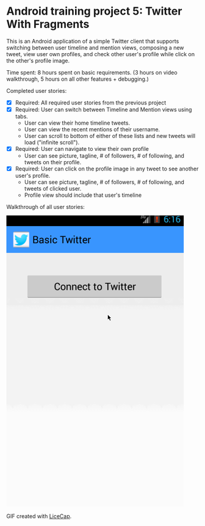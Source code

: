 Android training project 5: Twitter With Fragments
==========================

This is an Android application of a simple Twitter client that supports switching 
between user timeline and mention views, composing a new tweet, view user own 
profiles, and check other user's profile while click on the other's profile image.

Time spent: 8 hours spent on basic requirements. (3 hours on video walkthrough, 
5 hours on all other features + debugging.) 

Completed user stories:
 * [x] Required: All required user stories from the previous project
 * [x] Required: User can switch between Timeline and Mention views using tabs.
    * User can view their home timeline tweets.
    * User can view the recent mentions of their username.
    * User can scroll to bottom of either of these lists and new tweets 
      will load ("infinite scroll").
 * [x] Required: User can navigate to view their own profile
    * User can see picture, tagline, # of followers, # of following, and tweets on 
      their profile.
 * [x] Required: User can click on the profile image in any tweet to see another 
       user's profile.
    * User can see picture, tagline, # of followers, # of following, and tweets of 
      clicked user.
    * Profile view should include that user's timeline

Walkthrough of all user stories: 

![Video Walkthrough](anim_twitter_app_client_2.gif)

GIF created with [LiceCap](http://www.cockos.com/licecap/).
